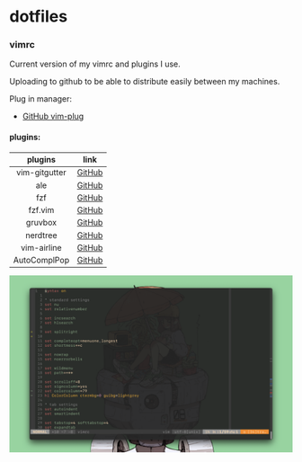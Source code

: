 # dotfiles

### vimrc

Current version of my vimrc and plugins I use.

Uploading to github to be able to distribute easily between my machines.

Plug in manager: 

- [GitHub vim-plug](https://github.com/junegunn/vim-plug)

#### plugins:

<center>

| plugins       | link                                                  |
|:-------------:|:-----------------------------------------------------:|
| vim-gitgutter | [GitHub](https://github.com/airblade/vim-gitgutter)   |
| ale           | [GitHub](https://github.com/dense-analysis/ale)       |
| fzf           | [GitHub](https://github.com/junegunn/fzf)             |
| fzf.vim       | [GitHub](https://github.com/junegunn/fzf.vim)         |
| gruvbox       | [GitHub](https://github.com/morhetz/gruvbox)          |
| nerdtree      | [GitHub](https://github.com/preservim/nerdtree)       |
| vim-airline   | [GitHub](https://github.com/vim-airline/vim-airline)  |
| AutoComplPop  | [GitHub](https://github.com/vim-scripts/AutoComplPop) |

</center>

![image](images/vim.png)
